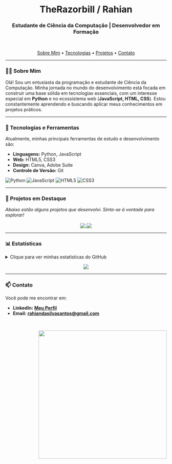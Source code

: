 <h1 align="center">TheRazorbill / Rahian</h1>
<h3 align="center">Estudante de Ciência da Computação | Desenvolvedor em Formação</h3>

<br>

<p align="center">
  <a href="#-sobre-mim">Sobre Mim</a> •
  <a href="#-tecnologias">Tecnologias</a> •
  <a href="#-projetos">Projetos</a> •
  <a href="#-contato">Contato</a>
</p>

---

### 👨‍💻 Sobre Mim

Olá! Sou um entusiasta da programação e estudante de Ciência da Computação. Minha jornada no mundo do desenvolvimento está focada em construir uma base sólida em tecnologias essenciais, com um interesse especial em **Python** e no ecossistema web (**JavaScript, HTML, CSS**). Estou constantemente aprendendo e buscando aplicar meus conhecimentos em projetos práticos.

---

### 🚀 Tecnologias e Ferramentas

Atualmente, minhas principais ferramentas de estudo e desenvolvimento são:

- **Linguagens:** Python, JavaScript
- **Web:** HTML5, CSS3
- **Design:** Canva, Adobe Suite
- **Controle de Versão:** Git

<p>
  <img src="https://img.shields.io/badge/python-3670A0?style=for-the-badge&logo=python&logoColor=ffdd54" alt="Python">
  <img src="https://img.shields.io/badge/javascript-%23323330.svg?style=for-the-badge&logo=javascript&logoColor=%23F7DF1E" alt="JavaScript">
  <img src="https://img.shields.io/badge/html5-%23E34F26.svg?style=for-the-badge&logo=html5&logoColor=white" alt="HTML5">
  <img src="https://img.shields.io/badge/css3-%231572B6.svg?style=for-the-badge&logo=css3&logoColor=white" alt="CSS3">
</p>

---

### 📂 Projetos em Destaque
*Abaixo estão alguns projetos que desenvolvi. Sinta-se à vontade para explorar!*

<p align="center">
  <a href="https://github.com/TheRazorbill/meu-portfolio" align="center">
    <img align="center" src="https://github-readme-stats.vercel.app/api/pin/?username=TheRazorbill&repo=meu-portfolio&theme=radical&show_owner=true" />
  </a>
  <a href="https://github.com/TheRazorbill/Acessibilidade-Web-2.0" align="center">
    <img align="center" src="https://github-readme-stats.vercel.app/api/pin/?username=TheRazorbill&repo=Acessibilidade-Web-2.0&theme=radical&show_owner=true" />
  </a>
</p>

---

### 📊 Estatísticas

<details>
  <summary>Clique para ver minhas estatísticas do GitHub</summary>
  <br>
  <p align="center">
    <img src="https://nirzak-streak-stats.vercel.app/?user=TheRazorbill&theme=dark&hide_border=false" />
    <br>
    <img src="https://github-readme-stats.vercel.app/api/top-langs/?username=TheRazorbill&theme=dark&hide_border=false&include_all_commits=false&count_private=false&layout=compact" />
  </p>
</details>

<p align="center">
  <img src="https://github-profile-trophy.vercel.app/?username=TheRazorbill&theme=radical&no-frame=false&no-bg=true&margin-w=4" />
</p>

---

### 📫 Contato

Você pode me encontrar em:

- **LinkedIn:** **[Meu Perfil](https://www.linkedin.com/in/rahian-s-s/)**
- **Email:** **[rahiandasilvasantos@gmail.com](mailto:rahiandasilvasantos@gmail.com)**

<br>
<p align="right">
  <img src="https://quotes-github-readme.vercel.app/api?type=horizontal&theme=radical" width="400" />
</p>
